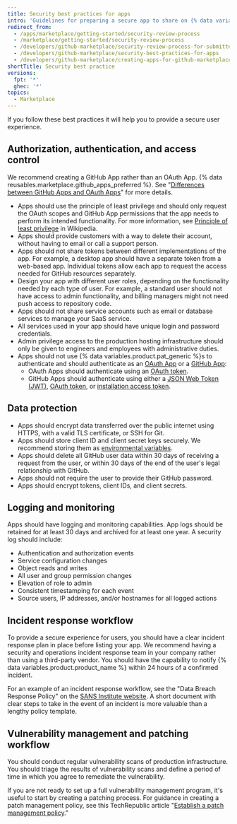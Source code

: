 ```yaml
---
title: Security best practices for apps
intro: 'Guidelines for preparing a secure app to share on {% data variables.product.prodname_marketplace %}.'
redirect_from:
  - /apps/marketplace/getting-started/security-review-process
  - /marketplace/getting-started/security-review-process
  - /developers/github-marketplace/security-review-process-for-submitted-apps
  - /developers/github-marketplace/security-best-practices-for-apps
  - /developers/github-marketplace/creating-apps-for-github-marketplace/security-best-practices-for-apps
shortTitle: Security best practice
versions:
  fpt: '*'
  ghec: '*'
topics:
  - Marketplace
---
```

If you follow these best practices it will help you to provide a secure user experience.

## Authorization, authentication, and access control

We recommend creating a GitHub App rather than an OAuth App. {% data reusables.marketplace.github_apps_preferred %}. See "[Differences between GitHub Apps and OAuth Apps](/apps/differences-between-apps/)" for more details.
- Apps should use the principle of least privilege and should only request the OAuth scopes and GitHub App permissions that the app needs to perform its intended functionality. For more information, see [Principle of least privilege](https://en.wikipedia.org/wiki/Principle_of_least_privilege) in Wikipedia.
- Apps should provide customers with a way to delete their account, without having to email or call a support person.
- Apps should not share tokens between different implementations of the app. For example, a desktop app should have a separate token from a web-based app. Individual tokens allow each app to request the access needed for GitHub resources separately.
- Design your app with different user roles, depending on the functionality needed by each type of user. For example, a standard user should not have access to admin functionality, and billing managers might not need push access to repository code.
- Apps should not share service accounts such as email or database services to manage your SaaS service.
- All services used in your app should have unique login and password credentials.
- Admin privilege access to the production hosting infrastructure should only be given to engineers and employees with administrative duties.
- Apps should not use {% data variables.product.pat_generic %}s to authenticate and should authenticate as an [OAuth App](/apps/about-apps/#about-oauth-apps) or a [GitHub App](/apps/about-apps/#about-github-apps):
  - OAuth Apps should authenticate using an [OAuth token](/apps/building-oauth-apps/authorizing-oauth-apps/).
  - GitHub Apps should authenticate using either a [JSON Web Token (JWT)](/apps/building-github-apps/authenticating-with-github-apps/#authenticating-as-a-github-app), [OAuth token](/apps/building-github-apps/identifying-and-authorizing-users-for-github-apps/), or [installation access token](/apps/building-github-apps/authenticating-with-github-apps/#authenticating-as-an-installation).

## Data protection

- Apps should encrypt data transferred over the public internet using HTTPS, with a valid TLS certificate, or SSH for Git.
- Apps should store client ID and client secret keys securely. We recommend storing them as [environmental variables](http://en.wikipedia.org/wiki/Environment_variable#Getting_and_setting_environment_variables).
- Apps should delete all GitHub user data within 30 days of receiving a request from the user, or within 30 days of the end of the user's legal relationship with GitHub.
- Apps should not require the user to provide their GitHub password.
- Apps should encrypt tokens, client IDs, and client secrets.

## Logging and monitoring

Apps should have logging and monitoring capabilities. App logs should be retained for at least 30 days and archived for at least one year.
A security log should include:

- Authentication and authorization events
- Service configuration changes
- Object reads and writes
- All user and group permission changes
- Elevation of role to admin
- Consistent timestamping for each event
- Source users, IP addresses, and/or hostnames for all logged actions

## Incident response workflow

To provide a secure experience for users, you should have a clear incident response plan in place before listing your app. We recommend having a security and operations incident response team in your company rather than using a third-party vendor. You should have the capability to notify {% data variables.product.product_name %} within 24 hours of a confirmed incident.

For an example of an incident response workflow, see the "Data Breach Response Policy" on the [SANS Institute website](https://www.sans.org/information-security-policy/). A short document with clear steps to take in the event of an incident is more valuable than a lengthy policy template.

## Vulnerability management and patching workflow

You should conduct regular vulnerability scans of production infrastructure. You should triage the results of vulnerability scans and define a period of time in which you agree to remediate the vulnerability.

If you are not ready to set up a full vulnerability management program, it's useful to start by creating a patching process. For guidance in creating a patch management policy, see this TechRepublic article "[Establish a patch management policy](https://www.techrepublic.com/article/establish-a-patch-management-policy-87756/)."

